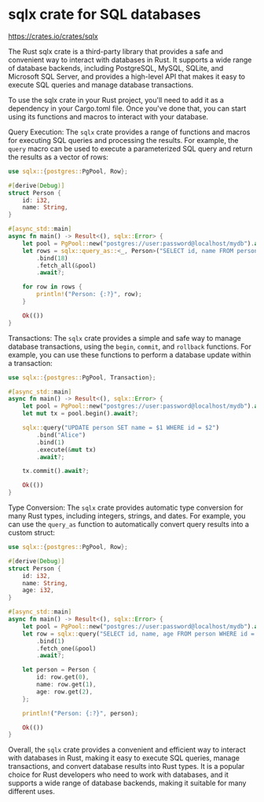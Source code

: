 # sqlx crate for SQL databases

<https://crates.io/crates/sqlx>

The Rust sqlx crate is a third-party library that provides a safe and convenient way to interact with databases in Rust. It supports a wide range of database backends, including PostgreSQL, MySQL, SQLite, and Microsoft SQL Server, and provides a high-level API that makes it easy to execute SQL queries and manage database transactions.

To use the sqlx crate in your Rust project, you'll need to add it as a dependency in your Cargo.toml file. Once you've done that, you can start using its functions and macros to interact with your database.

Query Execution: The `sqlx` crate provides a range of functions and macros for executing SQL queries and processing the results. For example, the `query` macro can be used to execute a parameterized SQL query and return the results as a vector of rows:

```rust
use sqlx::{postgres::PgPool, Row};

#[derive(Debug)]
struct Person {
    id: i32,
    name: String,
}

#[async_std::main]
async fn main() -> Result<(), sqlx::Error> {
    let pool = PgPool::new("postgres://user:password@localhost/mydb").await?;
    let rows = sqlx::query_as::<_, Person>("SELECT id, name FROM person WHERE age > $1")
        .bind(18)
        .fetch_all(&pool)
        .await?;

    for row in rows {
        println!("Person: {:?}", row);
    }

    Ok(())
}
```

Transactions: The `sqlx` crate provides a simple and safe way to manage database transactions, using the `begin`, `commit`, and `rollback` functions. For example, you can use these functions to perform a database update within a transaction:

```rust
use sqlx::{postgres::PgPool, Transaction};

#[async_std::main]
async fn main() -> Result<(), sqlx::Error> {
    let pool = PgPool::new("postgres://user:password@localhost/mydb").await?;
    let mut tx = pool.begin().await?;

    sqlx::query("UPDATE person SET name = $1 WHERE id = $2")
        .bind("Alice")
        .bind(1)
        .execute(&mut tx)
        .await?;

    tx.commit().await?;

    Ok(())
}
```

Type Conversion: The `sqlx` crate provides automatic type conversion for many Rust types, including integers, strings, and dates. For example, you can use the `query_as` function to automatically convert query results into a custom struct:

```rust
use sqlx::{postgres::PgPool, Row};

#[derive(Debug)]
struct Person {
    id: i32,
    name: String,
    age: i32,
}

#[async_std::main]
async fn main() -> Result<(), sqlx::Error> {
    let pool = PgPool::new("postgres://user:password@localhost/mydb").await?;
    let row = sqlx::query("SELECT id, name, age FROM person WHERE id = $1")
        .bind(1)
        .fetch_one(&pool)
        .await?;

    let person = Person {
        id: row.get(0),
        name: row.get(1),
        age: row.get(2),
    };

    println!("Person: {:?}", person);

    Ok(())
}
```

Overall, the `sqlx` crate provides a convenient and efficient way to interact with databases in Rust, making it easy to execute SQL queries, manage transactions, and convert database results into Rust types. It is a popular choice for Rust developers who need to work with databases, and it supports a wide range of database backends, making it suitable for many different uses.
